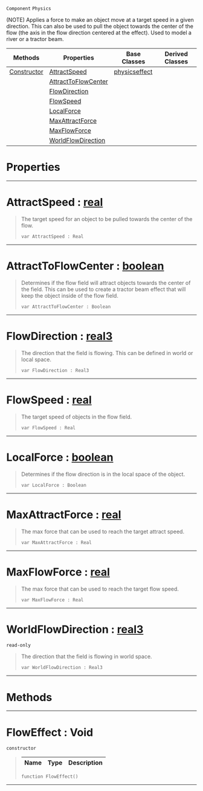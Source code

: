  `Component` `Physics`



(NOTE) Applies a force to make an object move at a target speed in a given direction. This can also be used to pull the object towards the center of the flow (the axis in the flow direction centered at the effect). Used to model a river or a tractor beam.

|Methods|Properties|Base Classes|Derived Classes|
|---|---|---|---|
|[ Constructor](https://github.com/ArendDanielek/ZeroDocsTest/blob/master/code_reference/class_reference/floweffect.markdown#floweffect-void)|[ AttractSpeed](https://github.com/ArendDanielek/ZeroDocsTest/blob/master/code_reference/class_reference/floweffect.markdown#attractspeed-zero-engine)|[physicseffect](https://github.com/ArendDanielek/ZeroDocsTest/blob/master/code_reference/class_reference/physicseffect.markdown)| |
| |[ AttractToFlowCenter](https://github.com/ArendDanielek/ZeroDocsTest/blob/master/code_reference/class_reference/floweffect.markdown#attracttoflowcenter-zero)| | |
| |[ FlowDirection](https://github.com/ArendDanielek/ZeroDocsTest/blob/master/code_reference/class_reference/floweffect.markdown#flowdirection-zero-engin)| | |
| |[ FlowSpeed](https://github.com/ArendDanielek/ZeroDocsTest/blob/master/code_reference/class_reference/floweffect.markdown#flowspeed-zero-engine-do)| | |
| |[ LocalForce](https://github.com/ArendDanielek/ZeroDocsTest/blob/master/code_reference/class_reference/floweffect.markdown#localforce-zero-engine-d)| | |
| |[ MaxAttractForce](https://github.com/ArendDanielek/ZeroDocsTest/blob/master/code_reference/class_reference/floweffect.markdown#maxattractforce-zero-eng)| | |
| |[ MaxFlowForce](https://github.com/ArendDanielek/ZeroDocsTest/blob/master/code_reference/class_reference/floweffect.markdown#maxflowforce-zero-engine)| | |
| |[ WorldFlowDirection](https://github.com/ArendDanielek/ZeroDocsTest/blob/master/code_reference/class_reference/floweffect.markdown#worldflowdirection-zero)| | |


 #  Properties


---  
 #  AttractSpeed : [real](https://github.com/ArendDanielek/ZeroDocsTest/blob/master/code_reference/zilch_base_types/real.markdown)

> The target speed for an object to be pulled towards the center of the flow.
> ``` lang=cpp, name=Zilch
> var AttractSpeed : Real


---  
 #  AttractToFlowCenter : [boolean](https://github.com/ArendDanielek/ZeroDocsTest/blob/master/code_reference/zilch_base_types/boolean.markdown)

> Determines if the flow field will attract objects towards the center of the field. This can be used to create a tractor beam effect that will keep the object inside of the flow field.
> ``` lang=cpp, name=Zilch
> var AttractToFlowCenter : Boolean


---  
 #  FlowDirection : [real3](https://github.com/ArendDanielek/ZeroDocsTest/blob/master/code_reference/zilch_base_types/real3.markdown)

> The direction that the field is flowing. This can be defined in world or local space.
> ``` lang=cpp, name=Zilch
> var FlowDirection : Real3


---  
 #  FlowSpeed : [real](https://github.com/ArendDanielek/ZeroDocsTest/blob/master/code_reference/zilch_base_types/real.markdown)

> The target speed of objects in the flow field.
> ``` lang=cpp, name=Zilch
> var FlowSpeed : Real


---  
 #  LocalForce : [boolean](https://github.com/ArendDanielek/ZeroDocsTest/blob/master/code_reference/zilch_base_types/boolean.markdown)

> Determines if the flow direction is in the local space of the object.
> ``` lang=cpp, name=Zilch
> var LocalForce : Boolean


---  
 #  MaxAttractForce : [real](https://github.com/ArendDanielek/ZeroDocsTest/blob/master/code_reference/zilch_base_types/real.markdown)

> The max force that can be used to reach the target attract speed.
> ``` lang=cpp, name=Zilch
> var MaxAttractForce : Real


---  
 #  MaxFlowForce : [real](https://github.com/ArendDanielek/ZeroDocsTest/blob/master/code_reference/zilch_base_types/real.markdown)

> The max force that can be used to reach the target flow speed.
> ``` lang=cpp, name=Zilch
> var MaxFlowForce : Real


---  
 #  WorldFlowDirection : [real3](https://github.com/ArendDanielek/ZeroDocsTest/blob/master/code_reference/zilch_base_types/real3.markdown)

 `read-only`

> The direction that the field is flowing in world space.
> ``` lang=cpp, name=Zilch
> var WorldFlowDirection : Real3


---  
 #  Methods


---  
 #  FlowEffect : Void

 `constructor`

> 
> |Name|Type|Description|
> |---|---|---|
> ``` lang=cpp, name=Zilch
> function FlowEffect()
> ``` 


---  
 
  
  
  
  
  
  
  

 